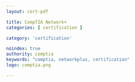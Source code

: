 ```yaml
---
layout: cert-pdf

title: CompTIA Network+
categories: [ certification ]

category: 'certification'

noindex: true
authority: comptia
keywords: "comptia, networkplus, certification"
logo: comptia.png

---
```

